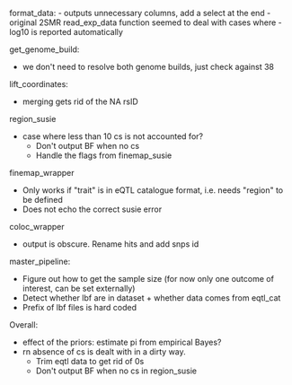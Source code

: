format_data:
	- outputs unnecessary columns, add a select at the end
	- original 2SMR read_exp_data function seemed to deal with cases where -log10 is reported automatically
	
get_genome_build:
  - we don't need to resolve both genome builds, just check against 38

lift_coordinates:
  - merging gets rid of the NA rsID
	
region_susie
  - case where less than 10 cs is not accounted for?
	- Don't output BF when no cs
	- Handle the flags from finemap_susie
	
finemap_wrapper
  - Only works if "trait" is in eQTL catalogue format, i.e. needs "region" to be defined
  - Does not echo the correct susie error
  
coloc_wrapper
  - output is obscure. Rename hits and add snps id
	
master_pipeline:
  - Figure out how to get the sample size (for now only one outcome of interest, can be set externally)
  - Detect whether lbf are in dataset + whether data comes from eqtl_cat
  - Prefix of lbf files is hard coded
  
Overall:
  - effect of the priors: estimate pi from empirical Bayes?
  - rn absence of cs is dealt with in a dirty way.
      - Trim eqtl data to get rid of 0s
      - Don't output BF when no cs in region_susie